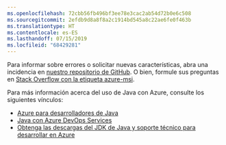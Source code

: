 ```yaml
---
ms.openlocfilehash: 72cbb56fb496bf3ee78e3cac2ab54d72b0e6c508
ms.sourcegitcommit: 2efdb9d8a8f8a2c1914bd545a8c22ae6fe0f463b
ms.translationtype: HT
ms.contentlocale: es-ES
ms.lasthandoff: 07/15/2019
ms.locfileid: "68429281"
---
```

Para informar sobre errores o solicitar nuevas características, abra una incidencia en [nuestro repositorio de GitHub](https://github.com/Microsoft/azure-tools-for-java/issues). O bien, formule sus preguntas en [Stack Overflow con la etiqueta azure-msi](https://stackoverflow.com/questions/tagged/azure-java-tools).

Para más información acerca del uso de Java con Azure, consulte los siguientes vínculos: 

* [Azure para desarrolladores de Java](/azure/java/) 
* [Java con Azure DevOps Services](/azure/devops/java/)
* [Obtenga las descargas del JDK de Java y soporte técnico para desarrollar en Azure](https://aka.ms/azure-jdks)
<!-- TODO: Add URLs for Java in VSCode here --> 
